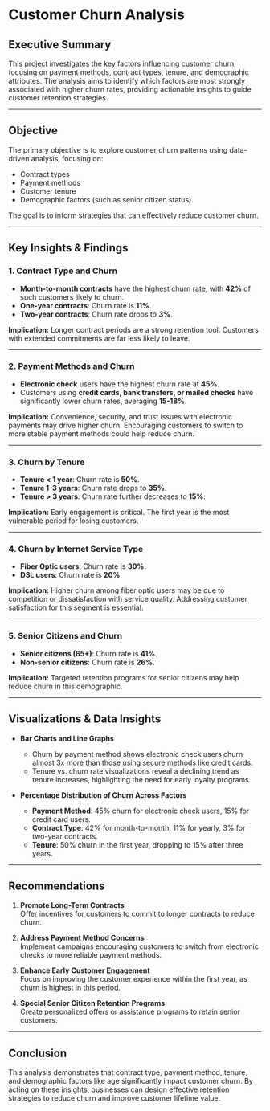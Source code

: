 
# Customer Churn Analysis

## Executive Summary

This project investigates the key factors influencing customer churn, focusing on payment methods, contract types, tenure, and demographic attributes. The analysis aims to identify which factors are most strongly associated with higher churn rates, providing actionable insights to guide customer retention strategies.

---

## Objective

The primary objective is to explore customer churn patterns using data-driven analysis, focusing on:

- Contract types
- Payment methods
- Customer tenure
- Demographic factors (such as senior citizen status)

The goal is to inform strategies that can effectively reduce customer churn.

---

## Key Insights & Findings

### 1. Contract Type and Churn

- **Month-to-month contracts** have the highest churn rate, with **42%** of such customers likely to churn.
- **One-year contracts**: Churn rate is **11%**.
- **Two-year contracts**: Churn rate drops to **3%**.

**Implication:** Longer contract periods are a strong retention tool. Customers with extended commitments are far less likely to leave.

---

### 2. Payment Methods and Churn

- **Electronic check** users have the highest churn rate at **45%**.
- Customers using **credit cards, bank transfers, or mailed checks** have significantly lower churn rates, averaging **15-18%**.

**Implication:** Convenience, security, and trust issues with electronic payments may drive higher churn. Encouraging customers to switch to more stable payment methods could help reduce churn.

---

### 3. Churn by Tenure

- **Tenure < 1 year**: Churn rate is **50%**.
- **Tenure 1-3 years**: Churn rate drops to **35%**.
- **Tenure > 3 years**: Churn rate further decreases to **15%**.

**Implication:** Early engagement is critical. The first year is the most vulnerable period for losing customers.

---

### 4. Churn by Internet Service Type

- **Fiber Optic users**: Churn rate is **30%**.
- **DSL users**: Churn rate is **20%**.

**Implication:** Higher churn among fiber optic users may be due to competition or dissatisfaction with service quality. Addressing customer satisfaction for this segment is essential.

---

### 5. Senior Citizens and Churn

- **Senior citizens (65+)**: Churn rate is **41%**.
- **Non-senior citizens**: Churn rate is **26%**.

**Implication:** Targeted retention programs for senior citizens may help reduce churn in this demographic.

---

## Visualizations & Data Insights

- **Bar Charts and Line Graphs**
  - Churn by payment method shows electronic check users churn almost 3x more than those using secure methods like credit cards.
  - Tenure vs. churn rate visualizations reveal a declining trend as tenure increases, highlighting the need for early loyalty programs.

- **Percentage Distribution of Churn Across Factors**
  - **Payment Method**: 45% churn for electronic check users, 15% for credit card users.
  - **Contract Type**: 42% for month-to-month, 11% for yearly, 3% for two-year contracts.
  - **Tenure**: 50% churn in the first year, dropping to 15% after three years.

---

## Recommendations

1. **Promote Long-Term Contracts**  
   Offer incentives for customers to commit to longer contracts to reduce churn.

2. **Address Payment Method Concerns**  
   Implement campaigns encouraging customers to switch from electronic checks to more reliable payment methods.

3. **Enhance Early Customer Engagement**  
   Focus on improving the customer experience within the first year, as churn is highest in this period.

4. **Special Senior Citizen Retention Programs**  
   Create personalized offers or assistance programs to retain senior customers.

---

## Conclusion

This analysis demonstrates that contract type, payment method, tenure, and demographic factors like age significantly impact customer churn. By acting on these insights, businesses can design effective retention strategies to reduce churn and improve customer lifetime value.
